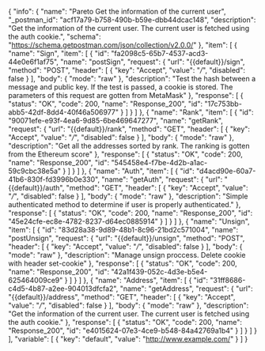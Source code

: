 {
  "info": {
    "name": "Pareto Get the information of the current user",
    "_postman_id": "acf17a79-b758-490b-b59e-dbb44dcac148",
    "description": "Get the information of the current user. The current user is fetched using the auth cookie.",
    "schema": "https://schema.getpostman.com/json/collection/v2.0.0/"
  },
  "item": [
    {
      "name": "Sign",
      "item": [
        {
          "id": "fa2098c5-65b7-4537-acd3-44e0e6f1af75",
          "name": "postSign",
          "request": {
            "url": "{{default}}/sign",
            "method": "POST",
            "header": [
              {
                "key": "Accept",
                "value": "*/*",
                "disabled": false
              }
            ],
            "body": {
              "mode": "raw"
            },
            "description": "Test the hash between a message and public key. If the test is passed, a cookie is stored. The parameters of this request are gotten from MetaMask"
          },
          "response": [
            {
              "status": "OK",
              "code": 200,
              "name": "Response_200",
              "id": "17c753bb-abb5-42df-8dd4-40f46a506977"
            }
          ]
        }
      ]
    },
    {
      "name": "Rank",
      "item": [
        {
          "id": "90071efe-e93f-4ea6-9d85-6be469647277",
          "name": "getRank",
          "request": {
            "url": "{{default}}/rank",
            "method": "GET",
            "header": [
              {
                "key": "Accept",
                "value": "*/*",
                "disabled": false
              }
            ],
            "body": {
              "mode": "raw"
            },
            "description": "Get all the addresses sorted by rank. The ranking is gotten from the Ethereum score"
          },
          "response": [
            {
              "status": "OK",
              "code": 200,
              "name": "Response_200",
              "id": "545458e4-f7be-4d2b-a1ac-59c9cbc38e5a"
            }
          ]
        }
      ]
    },
    {
      "name": "Auth",
      "item": [
        {
          "id": "d4acd90e-60a7-41b6-830f-fd3996b0e330",
          "name": "getAuth",
          "request": {
            "url": "{{default}}/auth",
            "method": "GET",
            "header": [
              {
                "key": "Accept",
                "value": "*/*",
                "disabled": false
              }
            ],
            "body": {
              "mode": "raw"
            },
            "description": "Simple authenticated method to determine if user is properly authenticated."
          },
          "response": [
            {
              "status": "OK",
              "code": 200,
              "name": "Response_200",
              "id": "45e24cfe-ec8e-4782-8237-d64ec0885914"
            }
          ]
        }
      ]
    },
    {
      "name": "Unsign",
      "item": [
        {
          "id": "83d28a38-9d89-48b1-8c96-21bd2c571004",
          "name": "postUnsign",
          "request": {
            "url": "{{default}}/unsign",
            "method": "POST",
            "header": [
              {
                "key": "Accept",
                "value": "*/*",
                "disabled": false
              }
            ],
            "body": {
              "mode": "raw"
            },
            "description": "Manage unsign proccess. Delete cookie with header set-cookie"
          },
          "response": [
            {
              "status": "OK",
              "code": 200,
              "name": "Response_200",
              "id": "42a1f439-052c-4d3e-b5e4-625464009ce9"
            }
          ]
        }
      ]
    },
    {
      "name": "Address",
      "item": [
        {
          "id": "31ff8686-c4d5-4b87-a2ee-904013dfcfa2",
          "name": "getAddress",
          "request": {
            "url": "{{default}}/address",
            "method": "GET",
            "header": [
              {
                "key": "Accept",
                "value": "*/*",
                "disabled": false
              }
            ],
            "body": {
              "mode": "raw"
            },
            "description": "Get the information of the current user. The current user is fetched using the auth cookie."
          },
          "response": [
            {
              "status": "OK",
              "code": 200,
              "name": "Response_200",
              "id": "e4015624-07e3-4ce9-b548-84a42769a1b4"
            }
          ]
        }
      ]
    }
  ],
  "variable": [
    {
      "key": "default",
      "value": "http://www.example.com/"
    }
  ]
}